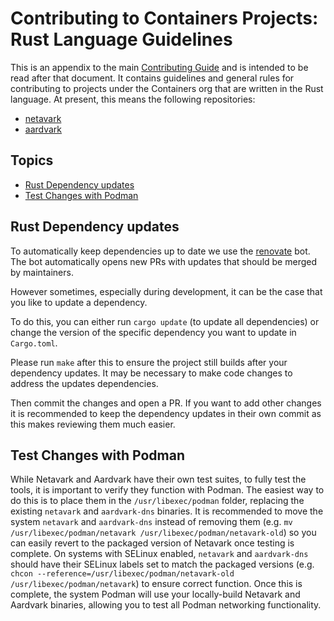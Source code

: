# Contributing to Containers Projects: Rust Language Guidelines

This is an appendix to the main [Contributing Guide](./CONTRIBUTING.md) and is intended to be read after that document.
It contains guidelines and general rules for contributing to projects under the Containers org that are written in the Rust language.
At present, this means the following repositories:

- [netavark](https://github.com/containers/netavark)
- [aardvark](https://github.com/containers/aardvark-dns/)

## Topics

* [Rust Dependency updates](#rust-dependency-updates)
* [Test Changes with Podman](#test-changes-with-podman)

## Rust Dependency updates

To automatically keep dependencies up to date we use the [renovate](https://github.com/renovatebot/renovate) bot.
The bot automatically opens new PRs with updates that should be merged by maintainers.

However sometimes, especially during development, it can be the case that you like to update a dependency.

To do this, you can either run `cargo update` (to update all dependencies) or change the version of the specific dependency you want to update in `Cargo.toml`.

Please run `make` after this to ensure the project still builds after your dependency updates.
It may be necessary to make code changes to address the updates dependencies.

Then commit the changes and open a PR. If you want to add other changes it is recommended to keep the
dependency updates in their own commit as this makes reviewing them much easier.

## Test Changes with Podman

While Netavark and Aardvark have their own test suites, to fully test the tools, it is important to verify they function with Podman.
The easiest way to do this is to place them in the `/usr/libexec/podman` folder, replacing the existing `netavark` and `aardvark-dns` binaries.
It is recommended to move the system `netavark` and `aardvark-dns` instead of removing them (e.g. `mv /usr/libexec/podman/netavark /usr/libexec/podman/netavark-old`) so you can easily revert to the packaged version of Netavark once testing is complete.
On systems with SELinux enabled, `netavark` and `aardvark-dns` should have their SELinux labels set to match the packaged versions (e.g. `chcon --reference=/usr/libexec/podman/netavark-old /usr/libexec/podman/netavark`) to ensure correct function.
Once this is complete, the system Podman will use your locally-build Netavark and Aardvark binaries, allowing you to test all Podman networking functionality.
